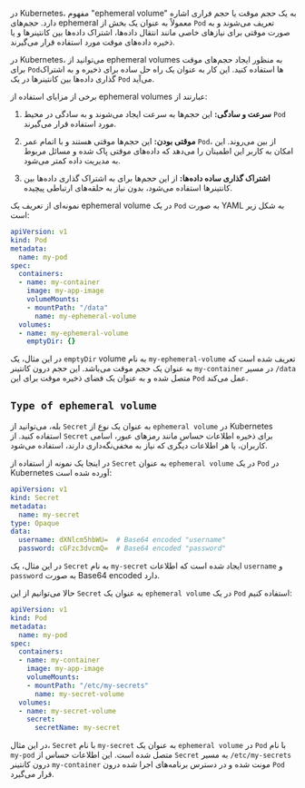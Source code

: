 در Kubernetes، مفهوم "ephemeral volume" به یک حجم موقت یا حجم فراری اشاره دارد. حجم‌های ephemeral معمولاً به عنوان یک بخش از `Pod` تعریف می‌شوند و به صورت موقتی برای نیازهای خاصی مانند انتقال داده‌ها، اشتراک داده‌ها بین کانتینرها و یا ذخیره داده‌های موقت مورد استفاده قرار می‌گیرند.

در Kubernetes، می‌توانید از ephemeral volumes به منظور ایجاد حجم‌های موقت برای `Pod`‌ها استفاده کنید. این کار به عنوان یک راه حل ساده برای ذخیره و به اشتراک گذاری داده‌ها بین کانتینرها در یک `Pod` می‌آید.

برخی از مزایای استفاده از ephemeral volumes عبارتند از:

1. **سرعت و سادگی:** این حجم‌ها به سرعت ایجاد می‌شوند و به سادگی در محیط `Pod` مورد استفاده قرار می‌گیرند.

2. **موقتی بودن:** این حجم‌ها موقتی هستند و با اتمام عمر `Pod`، از بین می‌روند. این امکان به کاربر این اطمینان را می‌دهد که داده‌های موقتی پاک شده و مسائل مربوط به مدیریت داده کمتر می‌شود.

3. **اشتراک گذاری ساده داده‌ها:** از این حجم‌ها برای به اشتراک گذاری داده‌ها بین کانتینرها استفاده می‌شود، بدون نیاز به حلقه‌های ارتباطی پیچیده.

نمونه‌ای از تعریف یک ephemeral volume در یک `Pod` به صورت YAML به شکل زیر است:

```yaml
apiVersion: v1
kind: Pod
metadata:
  name: my-pod
spec:
  containers:
  - name: my-container
    image: my-app-image
    volumeMounts:
    - mountPath: "/data"
      name: my-ephemeral-volume
  volumes:
  - name: my-ephemeral-volume
    emptyDir: {}
```

در این مثال، یک `emptyDir` volume به نام `my-ephemeral-volume` تعریف شده است که به عنوان یک حجم موقت می‌باشد. این حجم درون کانتینر `my-container` در مسیر `/data` متصل شده و به عنوان یک فضای ذخیره موقت برای این `Pod` عمل می‌کند.


## `Type of ephemeral volume`

بله، می‌توانید از `Secret` به عنوان یک نوع از `ephemeral volume` در Kubernetes استفاده کنید. از `Secret` برای ذخیره اطلاعات حساس مانند رمز‌های عبور، اسامی کاربران، یا هر اطلاعات دیگری که نیاز به مخفی‌نگه‌داری دارند، استفاده می‌شود.

در اینجا یک نمونه از استفاده از `Secret` به عنوان `ephemeral volume` در یک `Pod` در Kubernetes آورده شده است:

```yaml
apiVersion: v1
kind: Secret
metadata:
  name: my-secret
type: Opaque
data:
  username: dXNlcm5hbWU=  # Base64 encoded "username"
  password: cGFzc3dvcmQ=  # Base64 encoded "password"
```

در این مثال، یک `Secret` به نام `my-secret` ایجاد شده است که اطلاعات `username` و `password` به صورت Base64 encoded دارد.

حالا می‌توانیم از این `Secret` به عنوان یک `ephemeral volume` در یک `Pod` استفاده کنیم:

```yaml
apiVersion: v1
kind: Pod
metadata:
  name: my-pod
spec:
  containers:
  - name: my-container
    image: my-app-image
    volumeMounts:
    - mountPath: "/etc/my-secrets"
      name: my-secret-volume
  volumes:
  - name: my-secret-volume
    secret:
      secretName: my-secret
```

در این مثال، `Secret` با نام `my-secret` به عنوان یک `ephemeral volume` در `Pod` با نام `my-pod` متصل شده است. این اطلاعات حساس از `Secret` به مسیر `/etc/my-secrets` درون کانتینر `my-container` مونت شده و در دسترس برنامه‌های اجرا شده درون `Pod` قرار می‌گیرد.
